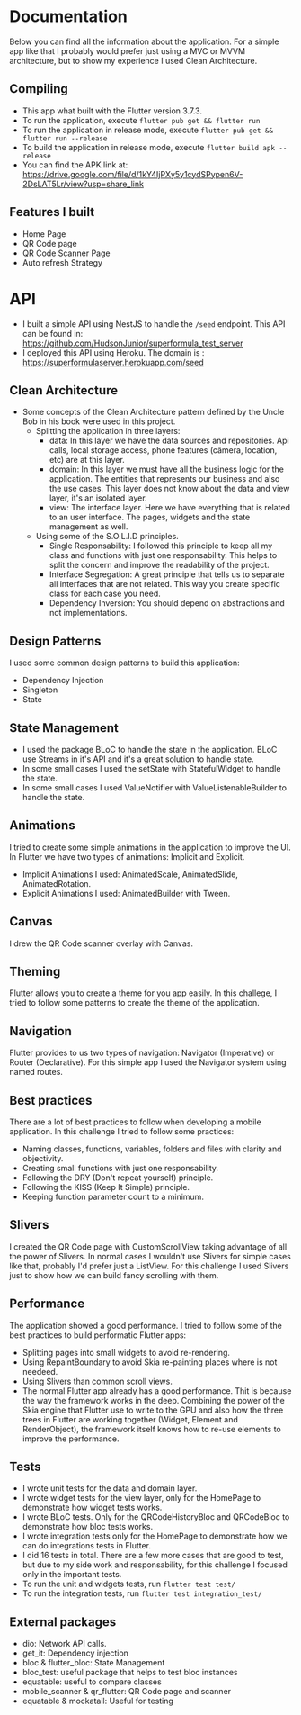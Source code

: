 # Documentation
Below you can find all the information about the application.
For a simple app like that I probably would prefer just using a MVC or MVVM architecture, but to show my experience I used Clean Architecture.

## Compiling
- This app what built with the Flutter version 3.7.3.
- To run the application, execute `flutter pub get && flutter run`
- To run the application in release mode, execute `flutter pub get && flutter run --release`
- To build the application in release mode, execute `flutter build apk --release`
- You can find the APK link at: https://drive.google.com/file/d/1kY4IjPXy5y1cydSPypen6V-2DsLAT5Lr/view?usp=share_link

## Features I built
- Home Page
- QR Code page
- QR Code Scanner Page
- Auto refresh Strategy

# API
- I built a simple API using NestJS to handle the `/seed` endpoint. This API can be found in: https://github.com/HudsonJunior/superformula_test_server
- I deployed this API using Heroku. The domain is : https://superformulaserver.herokuapp.com/seed

## Clean Architecture
- Some concepts of the Clean Architecture pattern defined by the Uncle Bob in his book were used in this project.
    - Splitting the application in three layers:
        - data: In this layer we have the data sources and repositories. Api calls, local storage access, phone features (câmera, location, etc) are at this layer.
        - domain: In this layer we must have all the business logic for the application. The entities that represents our business and also the use cases. This layer does not know about the data and view layer, it's an isolated layer.
        - view: The interface layer. Here we have everything that is related to an user interface. The pages, widgets and the state management as well.
    - Using some of the S.O.L.I.D principles.
        - Single Responsability: I followed this principle to keep all my class and functions with just one responsability. This helps to split the concern and improve the readability of the project.
        - Interface Segregation: A great principle that tells us to separate all interfaces that are not related. This way you create specific class for each case you need.
        - Dependency Inversion: You should depend on abstractions and not implementations.
    
## Design Patterns
I used some common design patterns to build this application:
- Dependency Injection
- Singleton
- State

## State Management
- I used the package BLoC to handle the state in the application. BLoC use Streams in it's API and it's a great solution to handle state.
- In some small cases I used the setState with StatefulWidget to handle the state.
- In some small cases I used ValueNotifier with ValueListenableBuilder to handle the state.

## Animations
I tried to create some simple animations in the application to improve the UI. In Flutter we have two types of animations: Implicit and Explicit.
- Implicit Animations I used: AnimatedScale, AnimatedSlide, AnimatedRotation.
- Explicit Animations I used: AnimatedBuilder with Tween.

## Canvas
I drew the QR Code scanner overlay with Canvas.

## Theming
Flutter allows you to create a theme for you app easily. In this challege, I tried to follow some patterns to create the theme of the application.

## Navigation
Flutter provides to us two types of navigation: Navigator (Imperative) or Router (Declarative).
For this simple app I used the Navigator system using named routes.

## Best practices
There are a lot of best practices to follow when developing a mobile application. In this challenge I tried to follow some practices:
- Naming classes, functions, variables, folders and files with clarity and objectivity.
- Creating small functions with just one responsability.
- Following the DRY (Don't repeat yourself) principle.
- Following the KISS (Keep It Simple) principle.
- Keeping function parameter count to a minimum.

## Slivers
I created the QR Code page with CustomScrollView taking advantage of all the power of Slivers.
In normal cases I wouldn't use Slivers for simple cases like that, probably I'd prefer just a ListView. For this challenge I used Slivers just to show how we can build fancy scrolling with them.

## Performance
The application showed a good performance. I tried to follow some of the best practices to build performatic Flutter apps:
- Splitting pages into small widgets to avoid re-rendering.
- Using RepaintBoundary to avoid Skia re-painting places where is not needeed.
- Using Slivers than common scroll views.
- The normal Flutter app already has a good performance. Thit is because the way the framework works in the deep. Combining the power of the Skia engine that Flutter use to write to the GPU and also how the three trees in Flutter are working together (Widget, Element and RenderObject), the framework itself knows how to re-use elements to improve the performance.

## Tests
- I wrote unit tests for the data and domain layer.
- I wrote widget tests for the view layer, only for the HomePage to demonstrate how widget tests works.
- I wrote BLoC tests. Only for the QRCodeHistoryBloc and QRCodeBloc to demonstrate how bloc tests works.
- I wrote integration tests only for the HomePage to demonstrate how we can do integrations tests in Flutter.
- I did 16 tests in total. There are a few more cases that are good to test, but due to my side work and responsability, for this challenge I focused only in the important tests.
- To run the unit and widgets tests, run `flutter test test/`
- To run the integration tests, run `flutter test integration_test/`

## External packages
- dio: Network API calls.
- get_it: Dependency injection
- bloc & flutter_bloc: State Management
- bloc_test: useful package that helps to test bloc instances
- equatable: useful to compare classes
- mobile_scanner & qr_flutter: QR Code page and scanner
- equatable & mockatail: Useful for testing
